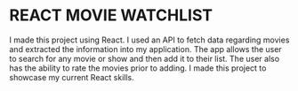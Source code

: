 # REACT MOVIE WATCHLIST
I made this project using React. I used an API to fetch data regarding movies and extracted the information into my application. The app allows the user to search for any movie or show and then add it to their list. The user also has the ability to rate the movies prior to adding. I made this project to showcase my current React skills.
